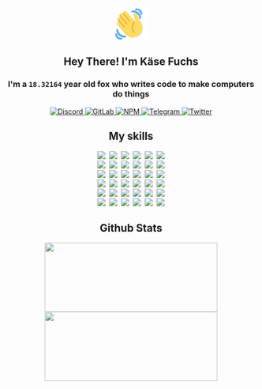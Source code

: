 <div><p align=center><img src=./resources/images/wave.gif width=64px height=64px></p><h2 align=center>Hey There! I'm Käse Fuchs</h2><h3 align=center>I'm a <code>18.32164</code> year old fox who writes code to make computers do things</h3><p align=center><a href=https://discord.com/users/507526681125322772><img alt=Discord src="https://img.shields.io/badge/Discord-5865F2?logo=discord&logoColor=white&style=flat-square#4f87e7408734e76c531efe5fe1832c36"> </a><a href=https://gitlab.com/kasefuchs><img alt=GitLab src="https://img.shields.io/badge/GitLab-330F63?logo=gitlab&logoColor=white&style=flat-square#4f87e7408734e76c531efe5fe1832c36"> </a><a href=https://npmjs.com/~kasefuchs><img alt=NPM src="https://img.shields.io/badge/NPM-CB3837?logo=npm&logoColor=white&style=flat-square#4f87e7408734e76c531efe5fe1832c36"> </a><a href=https://t.me/kasefuchs><img alt=Telegram src="https://img.shields.io/badge/Telegram-2CA5E0?logo=telegram&logoColor=white&style=flat-square#4f87e7408734e76c531efe5fe1832c36"> </a><a href=https://twitter.com/kasefuchs><img alt=Twitter src="https://img.shields.io/badge/Twitter-1DA1F2?logo=twitter&logoColor=white&style=flat-square#4f87e7408734e76c531efe5fe1832c36"></a></p><h2 align=center>My skills</h2><p align=center><a href=https://aws.amazon.com/ ><picture><source srcset="https://skillicons.dev/icons?i=aws&theme=dark#4f87e7408734e76c531efe5fe1832c36" media="(prefers-color-scheme: dark)"><source srcset="https://skillicons.dev/icons?i=aws&theme=light#4f87e7408734e76c531efe5fe1832c36" media="(prefers-color-scheme: light), (prefers-color-scheme: no-preference)"><img src="https://skillicons.dev/icons?i=aws&theme=light#4f87e7408734e76c531efe5fe1832c36"></picture></a>&nbsp;&nbsp;<a href=https://en.wikipedia.org/wiki/Bash_(Unix_shell)><picture><source srcset="https://skillicons.dev/icons?i=bash&theme=dark#4f87e7408734e76c531efe5fe1832c36" media="(prefers-color-scheme: dark)"><source srcset="https://skillicons.dev/icons?i=bash&theme=light#4f87e7408734e76c531efe5fe1832c36" media="(prefers-color-scheme: light), (prefers-color-scheme: no-preference)"><img src="https://skillicons.dev/icons?i=bash&theme=light#4f87e7408734e76c531efe5fe1832c36"></picture></a>&nbsp;&nbsp;<a href=https://discord.com/developers/docs><picture><source srcset="https://skillicons.dev/icons?i=bots&theme=dark#4f87e7408734e76c531efe5fe1832c36" media="(prefers-color-scheme: dark)"><source srcset="https://skillicons.dev/icons?i=bots&theme=light#4f87e7408734e76c531efe5fe1832c36" media="(prefers-color-scheme: light), (prefers-color-scheme: no-preference)"><img src="https://skillicons.dev/icons?i=bots&theme=light#4f87e7408734e76c531efe5fe1832c36"></picture></a>&nbsp;&nbsp;<a href=https://www.cloudflare.com/ ><picture><source srcset="https://skillicons.dev/icons?i=cloudflare&theme=dark#4f87e7408734e76c531efe5fe1832c36" media="(prefers-color-scheme: dark)"><source srcset="https://skillicons.dev/icons?i=cloudflare&theme=light#4f87e7408734e76c531efe5fe1832c36" media="(prefers-color-scheme: light), (prefers-color-scheme: no-preference)"><img src="https://skillicons.dev/icons?i=cloudflare&theme=light#4f87e7408734e76c531efe5fe1832c36"></picture></a>&nbsp;&nbsp;<a href=https://en.wikipedia.org/wiki/CSS><picture><source srcset="https://skillicons.dev/icons?i=css&theme=dark#4f87e7408734e76c531efe5fe1832c36" media="(prefers-color-scheme: dark)"><source srcset="https://skillicons.dev/icons?i=css&theme=light#4f87e7408734e76c531efe5fe1832c36" media="(prefers-color-scheme: light), (prefers-color-scheme: no-preference)"><img src="https://skillicons.dev/icons?i=css&theme=light#4f87e7408734e76c531efe5fe1832c36"></picture></a>&nbsp;&nbsp;<a href=https://www.docker.com/ ><picture><source srcset="https://skillicons.dev/icons?i=docker&theme=dark#4f87e7408734e76c531efe5fe1832c36" media="(prefers-color-scheme: dark)"><source srcset="https://skillicons.dev/icons?i=docker&theme=light#4f87e7408734e76c531efe5fe1832c36" media="(prefers-color-scheme: light), (prefers-color-scheme: no-preference)"><img src="https://skillicons.dev/icons?i=docker&theme=light#4f87e7408734e76c531efe5fe1832c36"></picture></a><br><a href=https://www.electronjs.org/ ><picture><source srcset="https://skillicons.dev/icons?i=electron&theme=dark#4f87e7408734e76c531efe5fe1832c36" media="(prefers-color-scheme: dark)"><source srcset="https://skillicons.dev/icons?i=electron&theme=light#4f87e7408734e76c531efe5fe1832c36" media="(prefers-color-scheme: light), (prefers-color-scheme: no-preference)"><img src="https://skillicons.dev/icons?i=electron&theme=light#4f87e7408734e76c531efe5fe1832c36"></picture></a>&nbsp;&nbsp;<a href=https://expressjs.com/ ><picture><source srcset="https://skillicons.dev/icons?i=express&theme=dark#4f87e7408734e76c531efe5fe1832c36" media="(prefers-color-scheme: dark)"><source srcset="https://skillicons.dev/icons?i=express&theme=light#4f87e7408734e76c531efe5fe1832c36" media="(prefers-color-scheme: light), (prefers-color-scheme: no-preference)"><img src="https://skillicons.dev/icons?i=express&theme=light#4f87e7408734e76c531efe5fe1832c36"></picture></a>&nbsp;&nbsp;<a href=https://www.figma.com/ ><picture><source srcset="https://skillicons.dev/icons?i=figma&theme=dark#4f87e7408734e76c531efe5fe1832c36" media="(prefers-color-scheme: dark)"><source srcset="https://skillicons.dev/icons?i=figma&theme=light#4f87e7408734e76c531efe5fe1832c36" media="(prefers-color-scheme: light), (prefers-color-scheme: no-preference)"><img src="https://skillicons.dev/icons?i=figma&theme=light#4f87e7408734e76c531efe5fe1832c36"></picture></a>&nbsp;&nbsp;<a href=https://firebase.google.com/ ><picture><source srcset="https://skillicons.dev/icons?i=firebase&theme=dark#4f87e7408734e76c531efe5fe1832c36" media="(prefers-color-scheme: dark)"><source srcset="https://skillicons.dev/icons?i=firebase&theme=light#4f87e7408734e76c531efe5fe1832c36" media="(prefers-color-scheme: light), (prefers-color-scheme: no-preference)"><img src="https://skillicons.dev/icons?i=firebase&theme=light#4f87e7408734e76c531efe5fe1832c36"></picture></a>&nbsp;&nbsp;<a href=https://flask.palletsprojects.com/ ><picture><source srcset="https://skillicons.dev/icons?i=flask&theme=dark#4f87e7408734e76c531efe5fe1832c36" media="(prefers-color-scheme: dark)"><source srcset="https://skillicons.dev/icons?i=flask&theme=light#4f87e7408734e76c531efe5fe1832c36" media="(prefers-color-scheme: light), (prefers-color-scheme: no-preference)"><img src="https://skillicons.dev/icons?i=flask&theme=light#4f87e7408734e76c531efe5fe1832c36"></picture></a>&nbsp;&nbsp;<a href=https://cloud.google.com/ ><picture><source srcset="https://skillicons.dev/icons?i=gcp&theme=dark#4f87e7408734e76c531efe5fe1832c36" media="(prefers-color-scheme: dark)"><source srcset="https://skillicons.dev/icons?i=gcp&theme=light#4f87e7408734e76c531efe5fe1832c36" media="(prefers-color-scheme: light), (prefers-color-scheme: no-preference)"><img src="https://skillicons.dev/icons?i=gcp&theme=light#4f87e7408734e76c531efe5fe1832c36"></picture></a><br><a href=https://git-scm.com/ ><picture><source srcset="https://skillicons.dev/icons?i=git&theme=dark#4f87e7408734e76c531efe5fe1832c36" media="(prefers-color-scheme: dark)"><source srcset="https://skillicons.dev/icons?i=git&theme=light#4f87e7408734e76c531efe5fe1832c36" media="(prefers-color-scheme: light), (prefers-color-scheme: no-preference)"><img src="https://skillicons.dev/icons?i=git&theme=light#4f87e7408734e76c531efe5fe1832c36"></picture></a>&nbsp;&nbsp;<a href=https://github.com/ ><picture><source srcset="https://skillicons.dev/icons?i=github&theme=dark#4f87e7408734e76c531efe5fe1832c36" media="(prefers-color-scheme: dark)"><source srcset="https://skillicons.dev/icons?i=github&theme=light#4f87e7408734e76c531efe5fe1832c36" media="(prefers-color-scheme: light), (prefers-color-scheme: no-preference)"><img src="https://skillicons.dev/icons?i=github&theme=light#4f87e7408734e76c531efe5fe1832c36"></picture></a>&nbsp;&nbsp;<a href=https://gitlab.com/ ><picture><source srcset="https://skillicons.dev/icons?i=gitlab&theme=dark#4f87e7408734e76c531efe5fe1832c36" media="(prefers-color-scheme: dark)"><source srcset="https://skillicons.dev/icons?i=gitlab&theme=light#4f87e7408734e76c531efe5fe1832c36" media="(prefers-color-scheme: light), (prefers-color-scheme: no-preference)"><img src="https://skillicons.dev/icons?i=gitlab&theme=light#4f87e7408734e76c531efe5fe1832c36"></picture></a>&nbsp;&nbsp;<a href=https://www.heroku.com/ ><picture><source srcset="https://skillicons.dev/icons?i=heroku&theme=dark#4f87e7408734e76c531efe5fe1832c36" media="(prefers-color-scheme: dark)"><source srcset="https://skillicons.dev/icons?i=heroku&theme=light#4f87e7408734e76c531efe5fe1832c36" media="(prefers-color-scheme: light), (prefers-color-scheme: no-preference)"><img src="https://skillicons.dev/icons?i=heroku&theme=light#4f87e7408734e76c531efe5fe1832c36"></picture></a>&nbsp;&nbsp;<a href=https://en.wikipedia.org/wiki/HTML><picture><source srcset="https://skillicons.dev/icons?i=html&theme=dark#4f87e7408734e76c531efe5fe1832c36" media="(prefers-color-scheme: dark)"><source srcset="https://skillicons.dev/icons?i=html&theme=light#4f87e7408734e76c531efe5fe1832c36" media="(prefers-color-scheme: light), (prefers-color-scheme: no-preference)"><img src="https://skillicons.dev/icons?i=html&theme=light#4f87e7408734e76c531efe5fe1832c36"></picture></a>&nbsp;&nbsp;<a href=https://en.wikipedia.org/wiki/JavaScript><picture><source srcset="https://skillicons.dev/icons?i=js&theme=dark#4f87e7408734e76c531efe5fe1832c36" media="(prefers-color-scheme: dark)"><source srcset="https://skillicons.dev/icons?i=js&theme=light#4f87e7408734e76c531efe5fe1832c36" media="(prefers-color-scheme: light), (prefers-color-scheme: no-preference)"><img src="https://skillicons.dev/icons?i=js&theme=light#4f87e7408734e76c531efe5fe1832c36"></picture></a><br><a href=https://en.wikipedia.org/wiki/Linux><picture><source srcset="https://skillicons.dev/icons?i=linux&theme=dark#4f87e7408734e76c531efe5fe1832c36" media="(prefers-color-scheme: dark)"><source srcset="https://skillicons.dev/icons?i=linux&theme=light#4f87e7408734e76c531efe5fe1832c36" media="(prefers-color-scheme: light), (prefers-color-scheme: no-preference)"><img src="https://skillicons.dev/icons?i=linux&theme=light#4f87e7408734e76c531efe5fe1832c36"></picture></a>&nbsp;&nbsp;<a href=https://mui.com/ ><picture><source srcset="https://skillicons.dev/icons?i=materialui&theme=dark#4f87e7408734e76c531efe5fe1832c36" media="(prefers-color-scheme: dark)"><source srcset="https://skillicons.dev/icons?i=materialui&theme=light#4f87e7408734e76c531efe5fe1832c36" media="(prefers-color-scheme: light), (prefers-color-scheme: no-preference)"><img src="https://skillicons.dev/icons?i=materialui&theme=light#4f87e7408734e76c531efe5fe1832c36"></picture></a>&nbsp;&nbsp;<a href=https://en.wikipedia.org/wiki/Markdown><picture><source srcset="https://skillicons.dev/icons?i=md&theme=dark#4f87e7408734e76c531efe5fe1832c36" media="(prefers-color-scheme: dark)"><source srcset="https://skillicons.dev/icons?i=md&theme=light#4f87e7408734e76c531efe5fe1832c36" media="(prefers-color-scheme: light), (prefers-color-scheme: no-preference)"><img src="https://skillicons.dev/icons?i=md&theme=light#4f87e7408734e76c531efe5fe1832c36"></picture></a>&nbsp;&nbsp;<a href=https://www.mongodb.com/ ><picture><source srcset="https://skillicons.dev/icons?i=mongodb&theme=dark#4f87e7408734e76c531efe5fe1832c36" media="(prefers-color-scheme: dark)"><source srcset="https://skillicons.dev/icons?i=mongodb&theme=light#4f87e7408734e76c531efe5fe1832c36" media="(prefers-color-scheme: light), (prefers-color-scheme: no-preference)"><img src="https://skillicons.dev/icons?i=mongodb&theme=light#4f87e7408734e76c531efe5fe1832c36"></picture></a>&nbsp;&nbsp;<a href=https://www.mysql.com/ ><picture><source srcset="https://skillicons.dev/icons?i=mysql&theme=dark#4f87e7408734e76c531efe5fe1832c36" media="(prefers-color-scheme: dark)"><source srcset="https://skillicons.dev/icons?i=mysql&theme=light#4f87e7408734e76c531efe5fe1832c36" media="(prefers-color-scheme: light), (prefers-color-scheme: no-preference)"><img src="https://skillicons.dev/icons?i=mysql&theme=light#4f87e7408734e76c531efe5fe1832c36"></picture></a>&nbsp;&nbsp;<a href=https://nextjs.org/ ><picture><source srcset="https://skillicons.dev/icons?i=nextjs&theme=dark#4f87e7408734e76c531efe5fe1832c36" media="(prefers-color-scheme: dark)"><source srcset="https://skillicons.dev/icons?i=nextjs&theme=light#4f87e7408734e76c531efe5fe1832c36" media="(prefers-color-scheme: light), (prefers-color-scheme: no-preference)"><img src="https://skillicons.dev/icons?i=nextjs&theme=light#4f87e7408734e76c531efe5fe1832c36"></picture></a><br><a href=https://nodejs.org/en/ ><picture><source srcset="https://skillicons.dev/icons?i=nodejs&theme=dark#4f87e7408734e76c531efe5fe1832c36" media="(prefers-color-scheme: dark)"><source srcset="https://skillicons.dev/icons?i=nodejs&theme=light#4f87e7408734e76c531efe5fe1832c36" media="(prefers-color-scheme: light), (prefers-color-scheme: no-preference)"><img src="https://skillicons.dev/icons?i=nodejs&theme=light#4f87e7408734e76c531efe5fe1832c36"></picture></a>&nbsp;&nbsp;<a href=https://www.postgresql.org/ ><picture><source srcset="https://skillicons.dev/icons?i=postgres&theme=dark#4f87e7408734e76c531efe5fe1832c36" media="(prefers-color-scheme: dark)"><source srcset="https://skillicons.dev/icons?i=postgres&theme=light#4f87e7408734e76c531efe5fe1832c36" media="(prefers-color-scheme: light), (prefers-color-scheme: no-preference)"><img src="https://skillicons.dev/icons?i=postgres&theme=light#4f87e7408734e76c531efe5fe1832c36"></picture></a>&nbsp;&nbsp;<a href=https://learn.microsoft.com/en-us/powershell/ ><picture><source srcset="https://skillicons.dev/icons?i=powershell&theme=dark#4f87e7408734e76c531efe5fe1832c36" media="(prefers-color-scheme: dark)"><source srcset="https://skillicons.dev/icons?i=powershell&theme=light#4f87e7408734e76c531efe5fe1832c36" media="(prefers-color-scheme: light), (prefers-color-scheme: no-preference)"><img src="https://skillicons.dev/icons?i=powershell&theme=light#4f87e7408734e76c531efe5fe1832c36"></picture></a>&nbsp;&nbsp;<a href=https://www.python.org/ ><picture><source srcset="https://skillicons.dev/icons?i=py&theme=dark#4f87e7408734e76c531efe5fe1832c36" media="(prefers-color-scheme: dark)"><source srcset="https://skillicons.dev/icons?i=py&theme=light#4f87e7408734e76c531efe5fe1832c36" media="(prefers-color-scheme: light), (prefers-color-scheme: no-preference)"><img src="https://skillicons.dev/icons?i=py&theme=light#4f87e7408734e76c531efe5fe1832c36"></picture></a>&nbsp;&nbsp;<a href=https://www.raspberrypi.org/ ><picture><source srcset="https://skillicons.dev/icons?i=raspberrypi&theme=dark#4f87e7408734e76c531efe5fe1832c36" media="(prefers-color-scheme: dark)"><source srcset="https://skillicons.dev/icons?i=raspberrypi&theme=light#4f87e7408734e76c531efe5fe1832c36" media="(prefers-color-scheme: light), (prefers-color-scheme: no-preference)"><img src="https://skillicons.dev/icons?i=raspberrypi&theme=light#4f87e7408734e76c531efe5fe1832c36"></picture></a>&nbsp;&nbsp;<a href=https://reactjs.org/ ><picture><source srcset="https://skillicons.dev/icons?i=react&theme=dark#4f87e7408734e76c531efe5fe1832c36" media="(prefers-color-scheme: dark)"><source srcset="https://skillicons.dev/icons?i=react&theme=light#4f87e7408734e76c531efe5fe1832c36" media="(prefers-color-scheme: light), (prefers-color-scheme: no-preference)"><img src="https://skillicons.dev/icons?i=react&theme=light#4f87e7408734e76c531efe5fe1832c36"></picture></a><br><a href=https://redux.js.org/ ><picture><source srcset="https://skillicons.dev/icons?i=redux&theme=dark#4f87e7408734e76c531efe5fe1832c36" media="(prefers-color-scheme: dark)"><source srcset="https://skillicons.dev/icons?i=redux&theme=light#4f87e7408734e76c531efe5fe1832c36" media="(prefers-color-scheme: light), (prefers-color-scheme: no-preference)"><img src="https://skillicons.dev/icons?i=redux&theme=light#4f87e7408734e76c531efe5fe1832c36"></picture></a>&nbsp;&nbsp;<a href=https://en.wikipedia.org/wiki/Regular_expression><picture><source srcset="https://skillicons.dev/icons?i=regex&theme=dark#4f87e7408734e76c531efe5fe1832c36" media="(prefers-color-scheme: dark)"><source srcset="https://skillicons.dev/icons?i=regex&theme=light#4f87e7408734e76c531efe5fe1832c36" media="(prefers-color-scheme: light), (prefers-color-scheme: no-preference)"><img src="https://skillicons.dev/icons?i=regex&theme=light#4f87e7408734e76c531efe5fe1832c36"></picture></a>&nbsp;&nbsp;<a href=https://en.wikipedia.org/wiki/Sass_(stylesheet_language)><picture><source srcset="https://skillicons.dev/icons?i=sass&theme=dark#4f87e7408734e76c531efe5fe1832c36" media="(prefers-color-scheme: dark)"><source srcset="https://skillicons.dev/icons?i=sass&theme=light#4f87e7408734e76c531efe5fe1832c36" media="(prefers-color-scheme: light), (prefers-color-scheme: no-preference)"><img src="https://skillicons.dev/icons?i=sass&theme=light#4f87e7408734e76c531efe5fe1832c36"></picture></a>&nbsp;&nbsp;<a href=https://www.typescriptlang.org/ ><picture><source srcset="https://skillicons.dev/icons?i=ts&theme=dark#4f87e7408734e76c531efe5fe1832c36" media="(prefers-color-scheme: dark)"><source srcset="https://skillicons.dev/icons?i=ts&theme=light#4f87e7408734e76c531efe5fe1832c36" media="(prefers-color-scheme: light), (prefers-color-scheme: no-preference)"><img src="https://skillicons.dev/icons?i=ts&theme=light#4f87e7408734e76c531efe5fe1832c36"></picture></a>&nbsp;&nbsp;<a href=https://unity.com/ ><picture><source srcset="https://skillicons.dev/icons?i=unity&theme=dark#4f87e7408734e76c531efe5fe1832c36" media="(prefers-color-scheme: dark)"><source srcset="https://skillicons.dev/icons?i=unity&theme=light#4f87e7408734e76c531efe5fe1832c36" media="(prefers-color-scheme: light), (prefers-color-scheme: no-preference)"><img src="https://skillicons.dev/icons?i=unity&theme=light#4f87e7408734e76c531efe5fe1832c36"></picture></a>&nbsp;&nbsp;<a href=https://workers.cloudflare.com/ ><picture><source srcset="https://skillicons.dev/icons?i=workers&theme=dark#4f87e7408734e76c531efe5fe1832c36" media="(prefers-color-scheme: dark)"><source srcset="https://skillicons.dev/icons?i=workers&theme=light#4f87e7408734e76c531efe5fe1832c36" media="(prefers-color-scheme: light), (prefers-color-scheme: no-preference)"><img src="https://skillicons.dev/icons?i=workers&theme=light#4f87e7408734e76c531efe5fe1832c36"></picture></a><br></p><h2 align=center>Github Stats</h2><p align=center><picture><source srcset="https://github-readme-stats-kasefuchs.vercel.app/api/?count_private=true&hide_border=true&hide_rank=true&line_height=20&hide_title=true&username=Kasefuchs&theme=dark#4f87e7408734e76c531efe5fe1832c36" media="(prefers-color-scheme: dark)"><source srcset="https://github-readme-stats-kasefuchs.vercel.app/api/?count_private=true&hide_border=true&hide_rank=true&line_height=20&hide_title=true&username=Kasefuchs&theme=light#4f87e7408734e76c531efe5fe1832c36" media="(prefers-color-scheme: light), (prefers-color-scheme: no-preference)"><img align=middle width=350 height=140 src="https://github-readme-stats-kasefuchs.vercel.app/api/?count_private=true&hide_border=true&hide_rank=true&line_height=20&hide_title=true&username=Kasefuchs&theme=light#4f87e7408734e76c531efe5fe1832c36"></picture><picture><source srcset="https://github-readme-stats-kasefuchs.vercel.app/api/top-langs/?count_private=true&hide_border=true&layout=compact&username=Kasefuchs&theme=dark#4f87e7408734e76c531efe5fe1832c36" media="(prefers-color-scheme: dark)"><source srcset="https://github-readme-stats-kasefuchs.vercel.app/api/top-langs/?count_private=true&hide_border=true&layout=compact&username=Kasefuchs&theme=light#4f87e7408734e76c531efe5fe1832c36" media="(prefers-color-scheme: light), (prefers-color-scheme: no-preference)"><img align=middle width=350 height=140 src="https://github-readme-stats-kasefuchs.vercel.app/api/top-langs/?count_private=true&hide_border=true&layout=compact&username=Kasefuchs&theme=light#4f87e7408734e76c531efe5fe1832c36"></picture></p><img src="https://hit.yhype.me/github/profile?user_id=64592097#4f87e7408734e76c531efe5fe1832c36" alt=""></div>